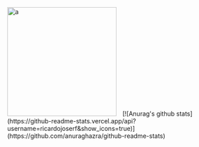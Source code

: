 <!-- <p align="center"> -->
<!-- </p> -->

<div id="element1" style="display:inline-block;margin-right:10px;"> <img src="https://media1.giphy.com/media/xT5LMRXQ4yPjL415q8/giphy.gif" alt="a" height="250"/> </div> 
[![Anurag's github stats](https://github-readme-stats.vercel.app/api?username=ricardojoserf&show_icons=true)](https://github.com/anuraghazra/github-readme-stats)




<!-- [![HitCount](http://hits.dwyl.com/ricardojoserf/ricardojoserf.svg)](http://hits.dwyl.com/ricardojoserf/ricardojoserf) -->


